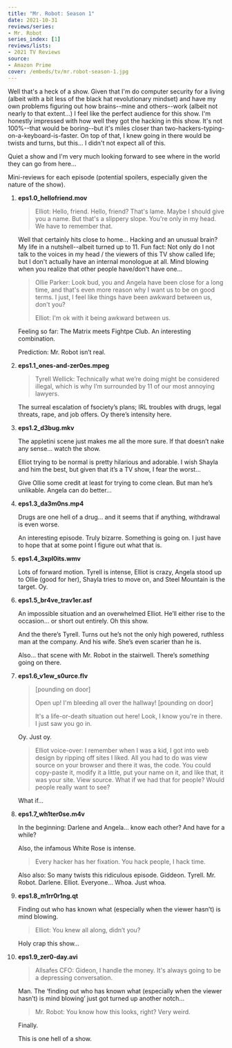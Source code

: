 ```yaml
---
title: "Mr. Robot: Season 1"
date: 2021-10-31
reviews/series:
- Mr. Robot
series_index: [1]
reviews/lists:
- 2021 TV Reviews
source:
- Amazon Prime
cover: /embeds/tv/mr.robot-season-1.jpg
---
```

Well that's a heck of a show. Given that I'm do computer security for a living (albeit with a bit less of the black hat revolutionary mindset) and have my own problems figuring out how brains--mine and others--work (albeit not nearly to that extent...) I feel like the perfect audience for this show. I'm honestly impressed with how well they got the hacking in this show. It's not 100%--that would be boring--but it's miles closer than two-hackers-typing-on-a-keyboard-is-faster. On top of that, I knew going in there would be twists and turns, but this... I didn't not expect all of this.

Quiet a show and I'm very much looking forward to see where in the world they can go from here...

Mini-reviews for each episode (potential spoilers, especially given the nature of the show).

1. **eps1.0_hellofriend.mov**

    > Elliot: Hello, friend. Hello, friend? That's lame. Maybe I should give you a name. But that's a slippery slope. You're only in my head. We have to remember that.

    Well that certainly hits close to home… Hacking and an unusual brain? My life in a nutshell--albeit turned up to 11. Fun fact: Not only do I not talk to the voices in my head / the viewers of this TV show called life; but I don't actually have an internal monologue at all. Mind blowing when you realize that other people have/don't have one...

    > Ollie Parker: Look bud, you and Angela have been close for a long time, and that's even more reason why I want us to be on good terms. I just, I feel like things have been awkward between us, don't you?
    >
    > Elliot: I'm ok with it being awkward between us.

    Feeling so far: The Matrix meets Fightpe Club. An interesting combination.

    Prediction: Mr. Robot isn’t real.

2. **eps1.1_ones-and-zer0es.mpeg**

    > Tyrell Wellick: Technically what we’re doing might be considered illegal, which is why I’m surrounded by 11 of our most annoying lawyers.

    The surreal escalation of fsociety’s plans; IRL troubles with drugs, legal threats, rape, and job offers. Oy there’s intensity here.

3. **eps1.2_d3bug.mkv**

    The appletini scene just makes me all the more sure. If that doesn’t nake any sense… watch the show. 

    Elliot trying to be normal is pretty hilarious and adorable. I wish Shayla and him the best, but given that it’s a TV show, I fear the worst…

    Give Ollie some credit at least for trying to come clean. But man he’s unlikable.   Angela can do better…

4. **eps1.3_da3m0ns.mp4**

    Drugs are one hell of a drug… and it seems that if anything, withdrawal is even worse. 

    An interesting episode. Truly bizarre. Something is going on. I just have to hope that at some point I figure out what that is. 

5. **eps1.4_3xpl0its.wmv**

    Lots of forward motion. Tyrell is intense, Elliot is crazy, Angela stood up to Ollie (good for her), Shayla tries to move on, and Steel Mountain is the target. Oy. 

6. **eps1.5_br4ve_trav1er.asf**

    An impossible situation and an overwhelmed Elliot. He’ll either rise to the occasion… or short out entirely. Oh this show. 

    And the there’s Tyrell. Turns out he’s not the only high powered, ruthless man at the company. And his wife. She’s even scarier than he is. 

    Also… that scene with Mr. Robot in the stairwell. There’s *something* going on there. 

7. **eps1.6_v1ew_s0urce.flv**

    > [pounding on door] 
    >
    > Open up! I'm bleeding all over the hallway! 
    > [pounding on door] 
    > 
    > It's a life-or-death situation out here! Look, I know you're in there. I just saw you go in.

    Oy. Just oy.

    > Elliot voice-over: I remember when I was a kid, I got into web design by ripping off sites I liked. All you had to do was view source on your browser and there it was, the code. You could copy-paste it, modify it a little, put your name on it, and like that, it was your site. View source. What if we had that for people? Would people really want to see?

    What if…

8. **eps1.7_wh1ter0se.m4v**

    In the beginning: Darlene and Angela… know each other? And have for a while?

    Also, the infamous White Rose is intense. 

    > Every hacker has her fixation. You hack people, I hack time.

   Also also: So many twists this ridiculous episode. Giddeon. Tyrell. Mr. Robot. Darlene. Elliot. Everyone… Whoa. Just whoa. 

9. **eps1.8_m1rr0r1ng.qt**

    Finding out who has known what (especially when the viewer hasn’t) is mind blowing. 

    > Elliot: You knew all along, didn’t you?

    Holy crap this show…

10. **eps1.9_zer0-day.avi**

    > Allsafes CFO: Gideon, I handle the money. It's always going to be a depressing conversation.

    Man. The ‘finding out who has known what (especially when the viewer hasn’t) is mind blowing’ just got turned up another notch…

    > Mr. Robot: You know how this looks, right? Very weird.

    Finally. 

    This is one hell of a show. 
